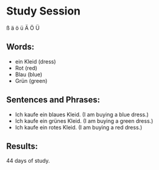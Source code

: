 # Study Session
  ß   ä   ö  ü   Ä   Ö   Ü


## Words:
* ein Kleid (dress)
* Rot (red)
* Blau (blue) 
* Grün (green)


## Sentences and Phrases:
* Ich kaufe ein blaues Kleid. (I am buying a blue dress.)
* Ich kaufe ein grünes Kleid. (I am buying a green dress.)
* Ich kaufe ein rotes Kleid. (I am buying a red dress.) 


## Results:
44 days of study. 
